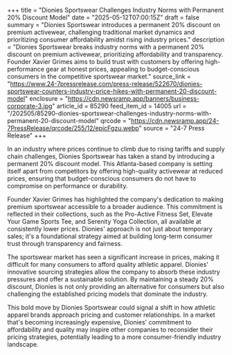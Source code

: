 +++
title = "Dionies Sportswear Challenges Industry Norms with Permanent 20% Discount Model"
date = "2025-05-12T07:00:15Z"
draft = false
summary = "Dionies Sportswear introduces a permanent 20% discount on premium activewear, challenging traditional market dynamics and prioritizing consumer affordability amidst rising industry prices."
description = "Dionies Sportswear breaks industry norms with a permanent 20% discount on premium activewear, prioritizing affordability and transparency. Founder Xavier Grimes aims to build trust with customers by offering high-performance gear at honest prices, appealing to budget-conscious consumers in the competitive sportswear market."
source_link = "https://www.24-7pressrelease.com/press-release/522670/dionies-sportswear-counters-industry-price-hikes-with-permanent-20-discount-model"
enclosure = "https://cdn.newsramp.app/banners/business-corporate-3.jpg"
article_id = 85290
feed_item_id = 14005
url = "/202505/85290-dionies-sportswear-challenges-industry-norms-with-permanent-20-discount-model"
qrcode = "https://cdn.newsramp.app/24-7PressRelease/qrcode/255/12/epicFgzu.webp"
source = "24-7 Press Release"
+++

<p>In an industry where prices continue to climb due to rising tariffs and supply chain challenges, Dionies Sportswear has taken a stand by introducing a permanent 20% discount model. This Atlanta-based company is setting itself apart from competitors by offering high-quality activewear at reduced prices, ensuring that budget-conscious consumers do not have to compromise on performance or durability.</p><p>Founder Xavier Grimes has highlighted the company's dedication to making premium sportswear accessible to a broader audience. This commitment is reflected in their collections, such as the Pro-Active Fitness Set, Elevate Your Game Sports Tee, and Serenity Yoga Collection, all available at consistently lower prices. Dionies' approach is not just about temporary sales; it's a foundational strategy aimed at building long-term consumer trust through transparency and fairness.</p><p>The sportswear market has seen a significant increase in prices, making it difficult for many consumers to afford quality athletic apparel. Dionies' innovative sourcing strategies allow the company to absorb these industry pressures and offer a sustainable solution. By maintaining a steady 20% discount, Dionies is not only providing an alternative for consumers but also challenging the established pricing models that dominate the industry.</p><p>This bold move by Dionies Sportswear could signal a shift in how athletic apparel brands approach pricing and customer relationships. In a market that's becoming increasingly expensive, Dionies' commitment to affordability and quality may inspire other companies to reconsider their pricing strategies, potentially leading to a more consumer-friendly industry landscape.</p>